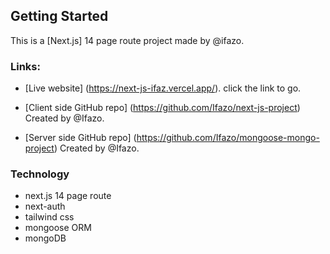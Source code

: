 ## Getting Started

This is a [Next.js] 14 page route project made by @ifazo.

### Links:

- [Live website]
  (https://next-js-ifaz.vercel.app/).
  click the link to go.
- [Client side GitHub repo]
  (https://github.com/Ifazo/next-js-project)
  Created by @Ifazo.

- [Server side GitHub repo]
  (https://github.com/Ifazo/mongoose-mongo-project)
  Created by @Ifazo.

### Technology

- next.js 14 page route
- next-auth
- tailwind css
- mongoose ORM
- mongoDB
